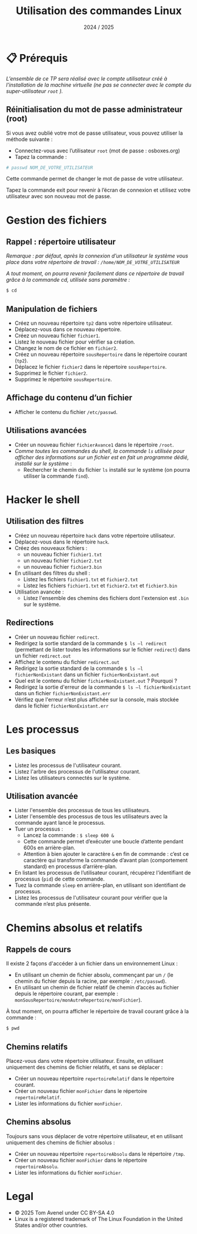 ﻿---
title: Utilisation des commandes Linux
date: 2024 / 2025
---

# 📋 Prérequis

_L’ensemble de ce TP sera réalisé avec le compte utilisateur créé à l'installation de la machine virtuelle (ne pas se connecter avec le compte du super-utilisateur `root` )._

## Réinitialisation du mot de passe administrateur (root)

Si vous avez oublié votre mot de passe utilisateur, vous pouvez utiliser la méthode suivante :

- Connectez-vous avec l’utilisateur `root` (mot de passe : osboxes.org)
- Tapez la commande :

```sh
# passwd NOM_DE_VOTRE_UTILISATEUR
```

Cette commande permet de changer le mot de passe de votre utilisateur.

Tapez la commande exit pour revenir à l’écran de connexion et utilisez votre utilisateur avec son nouveau mot de passe.

# Gestion des fichiers

## Rappel : répertoire utilisateur

*Remarque : par défaut, après la connexion d’un utilisateur le système vous place dans votre répertoire de travail : `/home/NOM_DE_VOTRE_UTILISATEUR`*

*A tout moment, on pourra revenir facilement dans ce répertoire de travail grâce à la commande cd, utilisée sans paramètre :*

```sh
$ cd
```

## Manipulation de fichiers

- Créez un nouveau répertoire `tp2` dans votre répertoire utilisateur.
- Déplacez-vous dans ce nouveau répertoire.
- Créez un nouveau fichier `fichier1`.
- Listez le nouveau fichier pour vérifier sa création.
- Changez le nom de ce fichier en `fichier2`.
- Créez un nouveau répertoire `sousRepertoire` dans le répertoire courant (`tp2`).
- Déplacez le fichier `fichier2` dans le répertoire `sousRepertoire`.
- Supprimez le fichier `fichier2`.
- Supprimez le répertoire `sousRepertoire`.

## Affichage du contenu d’un fichier

- Afficher le contenu du fichier `/etc/passwd`.

## Utilisations avancées

- Créer un nouveau fichier `fichierAvance1` dans le répertoire `/root`.
- *Comme toutes les commandes du shell, la commande `ls` utilisée pour afficher des informations sur un fichier est en fait un programme dédié, installé sur le système* :
  + Rechercher le chemin du fichier `ls` installé sur le système (on pourra utiliser la commande `find`).

# Hacker le shell

## Utilisation des filtres

- Créez un nouveau répertoire `hack` dans votre répertoire utilisateur.
- Déplacez-vous dans le répertoire `hack`.
- Créez des nouveaux fichiers :
   - un nouveau fichier `fichier1.txt`
   - un nouveau fichier `fichier2.txt`
   - un nouveau fichier `fichier3.bin`
- En utilisant des filtres du shell :
   - Listez les fichiers `fichier1.txt` et `fichier2.txt`
   - Listez les fichiers `fichier1.txt` et `fichier2.txt` et `fichier3.bin`
- Utilisation avancée :
   - Listez l'ensemble des chemins des fichiers dont l'extension est `.bin` sur le système.

## Redirections

- Créer un nouveau fichier `redirect`.
- Redirigez la sortie standard de la commande `$ ls –l redirect` (permettant de lister toutes les informations sur le fichier `redirect`) dans un fichier `redirect.out`
- Affichez le contenu du fichier `redirect.out`
- Redirigez la sortie standard de la commande `$ ls –l fichierNonExistant` dans un fichier `fichierNonExistant.out`
- Quel est le contenu du fichier `fichierNonExistant.out` ? Pourquoi ?
- Redirigez la sortie d'erreur de la commande `$ ls –l fichierNonExistant` dans un fichier `fichierNonExistant.err`
- Vérifiez que l'erreur n’est plus affichée sur la console, mais stockée dans le fichier `fichierNonExistant.err`

# Les processus

## Les basiques

- Listez les processus de l'utilisateur courant.
- Listez l'arbre des processus de l'utilisateur courant.
- Listez les utilisateurs connectés sur le système.

## Utilisation avancée

- Lister l'ensemble des processus de tous les utilisateurs.
- Lister l'ensemble des processus de tous les utilisateurs avec la commande ayant lancé le processus.
- Tuer un processus :
  + Lancez la commande : `$ sleep 600 &`
  + Cette commande permet d’exécuter une boucle d’attente pendant 600s en arrière-plan.
  + Attention à bien ajouter le caractère `&` en fin de commande : c’est ce caractère qui transforme la commande d’avant plan (comportement standard) en processus d’arrière-plan.
- En listant les processus de l’utilisateur courant, récupérez l'identifiant de processus (`pid`) de cette commande.
- Tuez la commande `sleep` en arrière-plan, en utilisant son identifiant de processus.
- Listez les processus de l'utilisateur courant pour vérifier que la commande n’est plus présente.

# Chemins absolus et relatifs

## Rappels de cours

Il existe 2 façons d'accéder à un fichier dans un environnement Linux :

- En utilisant un chemin de fichier absolu, commençant par un `/` (le chemin du fichier depuis la racine, par exemple : `/etc/passwd`).
- En utilisant un chemin de fichier relatif (le chemin d’accès au fichier depuis le répertoire courant, par exemple : `monSousRepertoire/monAutreRepertoire/monFichier`).

À tout moment, on pourra afficher le répertoire de travail courant grâce à la commande :

```sh
$ pwd
```

## Chemins relatifs

Placez-vous dans votre répertoire utilisateur. Ensuite, en utilisant uniquement des chemins de fichier relatifs, et sans se déplacer :

- Créer un nouveau répertoire `repertoireRelatif` dans le répertoire courant.
- Créer un nouveau fichier `monFichier` dans le répertoire `repertoireRelatif`.
- Lister les informations du fichier `monFichier`.

## Chemins absolus

Toujours sans vous déplacer de votre répertoire utilisateur, et en utilisant uniquement des chemins de fichier absolus :

- Créer un nouveau répertoire `repertoireAbsolu` dans le répertoire `/tmp`.
- Créer un nouveau fichier `monFichier` dans le répertoire `repertoireAbsolu`.
- Lister les informations du fichier `monFichier`.

# Legal

- © 2025 Tom Avenel under CC  BY-SA 4.0
- Linux is a registered trademark of The Linux Foundation in the United States and/or other countries.
